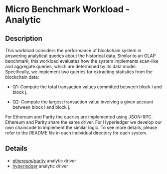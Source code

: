 # Micro Benchmark Workload - Analytic

## Description

This workload considers the performance of blockchain system in answering analytical queries about the
historical data. Similar to an OLAP benchmark, this workload evaluates how the system implements scan-like
and aggregate queries, which are determined by its data model. Specifically, we implement two queries for
extracting statistics from the blockchain data:

* Q1: Compute the total transaction values committed between block i and block j.

* Q2: Compute the largest transaction value involving a given account between block i and block j.

For Ethereum and Parity the queries are implemented using JSON-RPC. Ethereum and Parity share the same driver.
For Hyperledger we develop our own chaincode to implement the similar logic.
To see more details, please refer to the README file in each individual directory for each system.

## Details

+ [ethereum/parity](ethereum/README.md) analytic driver
+ [hyperledger](hyperledger/README.md) analytic driver
